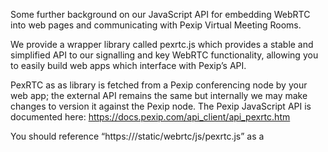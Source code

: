 Some further background on our JavaScript API for embedding WebRTC into web pages and communicating with Pexip Virtual Meeting Rooms.

We provide a wrapper library called pexrtc.js which provides a stable and simplified API to our signalling and key WebRTC functionality, allowing you to easily build web apps which interface with Pexip’s API.

PexRTC as as library is fetched from a Pexip conferencing node by your web app; the external API remains the same but internally we may make changes to version it against the Pexip node. The Pexip JavaScript API is documented here: https://docs.pexip.com/api_client/api_pexrtc.htm

You should reference “https://<confnode>/static/webrtc/js/pexrtc.js” as a <script> element on the web page you are developing, to access the JavaScript library available on all Pexip conferencing nodes.

These examples are very simple and do not cover all features of the API, but exist to show web developers how to integrate with the API.

The simplest possible demo exists in "webrtc-demo”. This demonstrates how to use the “PexRTC” API to connect to a meeting room and present it on the web page in just a few lines. Hopefully the example within is clear - it joins a given meeting room “meet.demo” on pexipdemo.com, with a name “Visitor”, and a bandwidth of 576kbps, and an empty PIN. This then populates the <video> HTML element given later on. You would probably need to bulk out the accompanying JavaScript with some other functions to give the features you require.

To illustrate the power of our API, we can also provide a pre-packaged, stand-alone version a simple WebRTC site. This is “webrtc-site-v18”. This contains basic WebRTC conference functionality for Chrome, FF, Edge, and Safari, as well as the Flash functionality to join in IE. Note that this does not provide conference control or chat functionality that exists in our current WebApp. However, this shows a more advanced usage of our PexRTC API while still being in a manageable, single-file form that professional web developers can extend to fit into a fully-featured site.

You can install this on any web server and make two changes to the conference.html and conference-flash.html files: change the <script> tag for pexrts.js to be prefixed with your conferencing node, and in the “initialise” command change document.domain to also be your conferencing node. Note that the SSL certificate on this site must be trusted by clients since otherwise the user will not get any notification to accept it. The image can be changed (img/logo.png), the heading can be changed (in the two HTML pages) and the CSS can be re-styled if necessary (e.g. a different size for the image, or changing the highlight colours on the button). This demonstrates how our API can be used to integrate WebRTC into an interactive web page.
